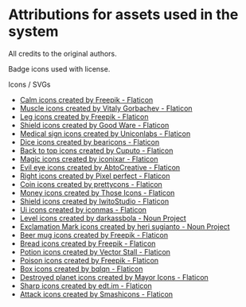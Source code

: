 # Attributions for assets used in the system
All credits to the original authors.

Badge icons used with license.

Icons / SVGs
- <a href="https://www.flaticon.com/free-icons/calm" title="calm icons">Calm icons created by Freepik - Flaticon</a>
- <a href="https://www.flaticon.com/free-icons/muscle" title="muscle icons">Muscle icons created by Vitaly Gorbachev - Flaticon</a>
- <a href="https://www.flaticon.com/free-icons/leg" title="leg icons">Leg icons created by Freepik - Flaticon</a>
- <a href="https://www.flaticon.com/free-icons/shield" title="shield icons">Shield icons created by Good Ware - Flaticon</a>
- <a href="https://www.flaticon.com/free-icons/medical-sign" title="medical sign icons">Medical sign icons created by Uniconlabs - Flaticon</a>
- <a href="https://www.flaticon.com/free-icons/dice" title="dice icons">Dice icons created by bearicons - Flaticon</a>
- <a href="https://www.flaticon.com/free-icons/back-to-top" title="back to top icons">Back to top icons created by Cuputo - Flaticon</a>
- <a href="https://www.flaticon.com/free-icons/magic" title="magic icons">Magic icons created by iconixar - Flaticon</a>
- <a href="https://www.flaticon.com/free-icons/evil-eye" title="evil eye icons">Evil eye icons created by AbtoCreative - Flaticon</a>
- <a href="https://www.flaticon.com/free-icons/right" title="right icons">Right icons created by Pixel perfect - Flaticon</a>
- <a href="https://www.flaticon.com/free-icons/coin" title="coin icons">Coin icons created by prettycons - Flaticon</a>
- <a href="https://www.flaticon.com/free-icons/money" title="money icons">Money icons created by Those Icons - Flaticon</a>
- <a href="https://www.flaticon.com/free-icons/shield" title="shield icons">Shield icons created by IwitoStudio - Flaticon</a>
- <a href="https://www.flaticon.com/free-icons/ui" title="ui icons">Ui icons created by iconmas - Flaticon</a>
- <a href="https://thenounproject.com/icon/level-4300479" title="level icons">Level icons created by darkassbola - Noun Project</a>
- <a href="https://thenounproject.com/icon/exclamation-mark-1755431/" title="exclamation mark icons">Exclamation Mark icons created by heri sugianto - Noun Project</a>
- <a href="https://www.flaticon.com/free-icons/beer-mug" title="beer mug icons">Beer mug icons created by Freepik - Flaticon</a>
- <a href="https://www.flaticon.com/free-icons/bread" title="bread icons">Bread icons created by Freepik - Flaticon</a>
- <a href="https://www.flaticon.com/free-icons/potion" title="potion icons">Potion icons created by Vector Stall - Flaticon</a>
- <a href="https://www.flaticon.com/free-icons/poison" title="poison icons">Poison icons created by Freepik - Flaticon</a>
- <a href="https://www.flaticon.com/free-icons/box" title="box icons">Box icons created by bqlqn - Flaticon</a>
- <a href="https://www.flaticon.com/free-icons/destroyed-planet" title="destroyed planet icons">Destroyed planet icons created by Mayor Icons - Flaticon</a>
- <a href="https://www.flaticon.com/free-icons/sharp" title="sharp icons">Sharp icons created by edt.im - Flaticon</a>
- <a href="https://www.flaticon.com/free-icons/attack" title="attack icons">Attack icons created by Smashicons - Flaticon</a>